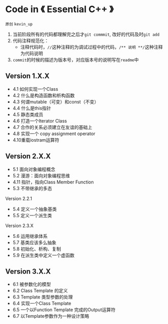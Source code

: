 # Code in 《 Essential C++ 》

`原创` `kevin_up`

1. 当前阶段所有的代码都理解完之后才`git commmit`, 改好的代码及时`git add` 
2. 代码注释规范化：
    - 注释代码时，`//`这种注释的为调试过程中的代码，`/** 说明 **/`这种注释为代码说明
3. `commit`的时候的描述为版本号，对应版本号的说明写在`readme`中

## Version 1.X.X

- 4.1 如何实现一个Class
- 4.2 什么是构造函数和析构函数
- 4.3 何谓mutable（可变）和const（不变）
- 4.4 什么是this指针
- 4.5 静态类成员
- 4.6 打造一个Iterator Class
- 4.7 合作的关系必须建立在友谊的基础上
- 4.8 实现一个 copy assignment operator
- 4.10重载iostram运算符

## Version 2.X.X

- 5.1 面向对象编程概念
- 5.2 漫游：面向对象编程思维
- 4.11 指针，指向Class Member Function
- 5.3 不带继承的多态

Version 2.2.1

- 5.4 定义一个抽象基类
- 5.5 定义一个派生类

Version 2.3.X

- 5.6 运用继承体系
- 5.7 基类应该多么抽象
- 5.8 初始化、析构、复制
- 5.9 在派生类中定义一个虚函数

## Version 3.X.X

- 6.1 被参数化的模型
- 6.2 Class Template 的定义
- 6.3 Template 类型参数的处理
- 6.4 实现一个Class Template 
- 6.5 一个以Function Template 完成的Output运算符
- 6.7 以Template参数作为一种设计策略